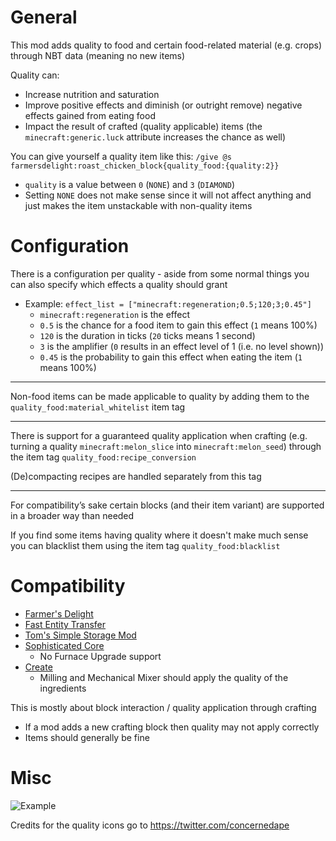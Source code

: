 # General
This mod adds quality to food and certain food-related material (e.g. crops) through NBT data (meaning no new items)

Quality can:
- Increase nutrition and saturation
- Improve positive effects and diminish (or outright remove) negative effects gained from eating food
- Impact the result of crafted (quality applicable) items (the `minecraft:generic.luck` attribute increases the chance as well)

You can give yourself a quality item like this: `/give @s farmersdelight:roast_chicken_block{quality_food:{quality:2}}`
- `quality` is a value between `0` (`NONE`) and `3` (`DIAMOND`)
- Setting `NONE` does not make sense since it will not affect anything and just makes the item unstackable with non-quality items

# Configuration
There is a configuration per quality - aside from some normal things you can also specify which effects a quality should grant
- Example: `effect_list = ["minecraft:regeneration;0.5;120;3;0.45"]`
  - `minecraft:regeneration` is the effect
  - `0.5` is the chance for a food item to gain this effect (`1` means 100%)
  - `120` is the duration in ticks (`20` ticks means 1 second)
  - `3` is the amplifier (`0` results in an effect level of 1 (i.e. no level shown))
  - `0.45` is the probability to gain this effect when eating the item (`1` means 100%)

---

Non-food items can be made applicable to quality by adding them to the `quality_food:material_whitelist` item tag

---

There is support for a guaranteed quality application when crafting (e.g. turning a quality `minecraft:melon_slice` into `minecraft:melon_seed`) through the item tag `quality_food:recipe_conversion`

(De)compacting recipes are handled separately from this tag

---

For compatibility’s sake certain blocks (and their item variant) are supported in a broader way than needed 

If you find some items having quality where it doesn't make much sense you can blacklist them using the item tag `quality_food:blacklist`

# Compatibility
- [Farmer's Delight](https://www.curseforge.com/minecraft/mc-mods/farmers-delight)
- [Fast Entity Transfer](https://www.curseforge.com/minecraft/mc-mods/fastentitytransfer)
- [Tom's Simple Storage Mod](https://www.curseforge.com/minecraft/mc-mods/toms-storage)
- [Sophisticated Core](https://www.curseforge.com/minecraft/mc-mods/sophisticated-core)
  - No Furnace Upgrade support
- [Create](https://www.curseforge.com/minecraft/mc-mods/create)
  - Milling and Mechanical Mixer should apply the quality of the ingredients

This is mostly about block interaction / quality application through crafting
- If a mod adds a new crafting block then quality may not apply correctly
- Items should generally be fine

# Misc

![Example](https://i.imgur.com/hUnpNUh.png)

Credits for the quality icons go to https://twitter.com/concernedape